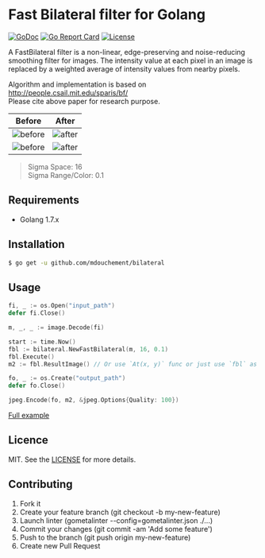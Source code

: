 # Fast Bilateral filter for Golang

[![GoDoc](https://img.shields.io/badge/godoc-reference-blue.svg)](https://godoc.org/github.com/mdouchement/bilateral)
[![Go Report Card](https://goreportcard.com/badge/github.com/mdouchement/bilateral)](https://goreportcard.com/report/github.com/mdouchement/bilateral)
[![License](https://img.shields.io/github/license/mdouchement/bilateral.svg)](http://opensource.org/licenses/MIT)

A FastBilateral filter is a non-linear, edge-preserving and noise-reducing
smoothing filter for images. The intensity value at each pixel in an image is
replaced by a weighted average of intensity values from nearby pixels.

Algorithm and implementation is based on http://people.csail.mit.edu/sparis/bf/ <br>
Please cite above paper for research purpose.

| Before | After
|:--:|:--:|
| ![before](https://github.com/mdouchement/bilateral/blob/master/data/greekdome-gray.jpeg) | ![after](https://github.com/mdouchement/bilateral/blob/master/data/greekdome-gray-filtered.jpeg) |
| ![before](https://github.com/mdouchement/bilateral/blob/master/data/greekdome.jpeg) | ![after](https://github.com/mdouchement/bilateral/blob/master/data/greekdome-filtered.jpeg) |

> Sigma Space: 16 <br>
> Sigma Range/Color: 0.1

## Requirements

- Golang 1.7.x

## Installation

```bash
$ go get -u github.com/mdouchement/bilateral
```

## Usage

```go
fi, _ := os.Open("input_path")
defer fi.Close()

m, _, _ := image.Decode(fi)

start := time.Now()
fbl := bilateral.NewFastBilateral(m, 16, 0.1)
fbl.Execute()
m2 := fbl.ResultImage() // Or use `At(x, y)` func or just use `fbl` as an image.Image for chained treatments.

fo, _ := os.Create("output_path")
defer fo.Close()

jpeg.Encode(fo, m2, &jpeg.Options{Quality: 100})
```

[Full example](https://github.com/mdouchement/bilateral/blob/master/data/main.go)

## Licence

MIT. See the [LICENSE](https://github.com/mdouchement/bilateral/blob/master/LICENSE) for more details.

## Contributing

1. Fork it
2. Create your feature branch (git checkout -b my-new-feature)
3. Launch linter (gometalinter --config=gometalinter.json ./...)
4. Commit your changes (git commit -am 'Add some feature')
5. Push to the branch (git push origin my-new-feature)
6. Create new Pull Request
